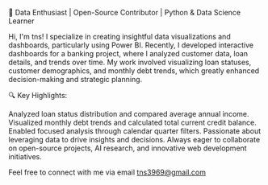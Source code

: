 🌟 Data Enthusiast | Open-Source Contributor | Python & Data Science Learner

Hi, I'm tns! I specialize in creating insightful data visualizations and dashboards, particularly using Power BI. Recently, I developed interactive dashboards for a banking project, where I analyzed customer data, loan details, and trends over time. My work involved visualizing loan statuses, customer demographics, and monthly debt trends, which greatly enhanced decision-making and strategic planning.

🔍 Key Highlights:

Analyzed loan status distribution and compared average annual income.
Visualized monthly debt trends and calculated total current credit balance.
Enabled focused analysis through calendar quarter filters.
Passionate about leveraging data to drive insights and decisions. Always eager to collaborate on open-source projects, AI research, and innovative web development initiatives.

Feel free to connect with me via email tns3969@gmail.com

